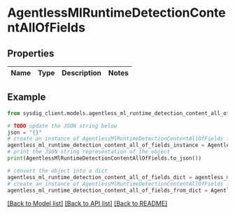 # AgentlessMlRuntimeDetectionContentAllOfFields


## Properties

Name | Type | Description | Notes
------------ | ------------- | ------------- | -------------

## Example

```python
from sysdig_client.models.agentless_ml_runtime_detection_content_all_of_fields import AgentlessMlRuntimeDetectionContentAllOfFields

# TODO update the JSON string below
json = "{}"
# create an instance of AgentlessMlRuntimeDetectionContentAllOfFields from a JSON string
agentless_ml_runtime_detection_content_all_of_fields_instance = AgentlessMlRuntimeDetectionContentAllOfFields.from_json(json)
# print the JSON string representation of the object
print(AgentlessMlRuntimeDetectionContentAllOfFields.to_json())

# convert the object into a dict
agentless_ml_runtime_detection_content_all_of_fields_dict = agentless_ml_runtime_detection_content_all_of_fields_instance.to_dict()
# create an instance of AgentlessMlRuntimeDetectionContentAllOfFields from a dict
agentless_ml_runtime_detection_content_all_of_fields_from_dict = AgentlessMlRuntimeDetectionContentAllOfFields.from_dict(agentless_ml_runtime_detection_content_all_of_fields_dict)
```
[[Back to Model list]](../README.md#documentation-for-models) [[Back to API list]](../README.md#documentation-for-api-endpoints) [[Back to README]](../README.md)



